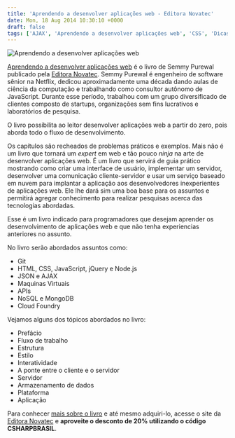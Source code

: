 ```yaml
---
title: 'Aprendendo a desenvolver aplicações web - Editora Novatec'
date: Mon, 18 Aug 2014 10:30:10 +0000
draft: false
tags: ['AJAX', 'Aprendendo a desenvolver aplicações web', 'CSS', 'Dicas', 'HTML', 'jquery', 'Livros', 'livros', 'Node.Js', 'Novatec Editora', 'Resenhas', 'Semmy Purewal']
---
```


![Aprendendo a desenvolver aplicações web](https://raphaelcardoso.com.br/wp-content/uploads/2014/08/aprendendo_a_desenvolver_aplicacoes_web.jpg)

[Aprendendo a desenvolver aplicações web](http://www.novatec.com.br/livros/aprendendo-aplicacoes-web/) é o livro de Semmy Purewal publicado pela [Editora Novatec](http://www.novatec.com.br/). Semmy Purewal é engenheiro de software sênior na Netflix, dedicou aproximadamente uma década dando aulas de ciência da computação e trabalhando como consultor autônomo de JavaScript. Durante esse período, trabalhou com um grupo diversificado de clientes composto de startups, organizações sem fins lucrativos e laboratórios de pesquisa.

O livro possibilita ao leitor desenvolver aplicações web a partir do zero, pois aborda todo o fluxo de desenvolvimento.

Os capítulos são recheados de problemas práticos e exemplos. Mais não é um livro que tornará um _expert_ em web e tão pouco _ninja_ na arte de desenvolver aplicações web. É um livro que servirá de guia prático mostrando como criar uma interface de usuário, implementar um servidor, desenvolver uma comunicação cliente-servidor e usar um serviço baseado em nuvem para implantar a aplicação aos desenvolvedores inexperientes de aplicações web. Ele lhe dará sim uma boa base para os assuntos e permitirá agregar conhecimento para realizar pesquisas acerca das tecnologias abordadas.

Esse é um livro indicado para programadores que desejam aprender os desenvolvimento de aplicações web e que não tenha experiencias anteriores no assunto.

No livro serão abordados assuntos como:

*   Git
*   HTML, CSS, JavaScript, jQuery e Node.js
*   JSON e AJAX
*   Maquinas Virtuais
*   APIs
*   NoSQL e MongoDB
*   Cloud Foundry

Vejamos alguns dos tópicos abordados no livro:

*   Prefácio
*   Fluxo de trabalho
*   Estrutura
*   Estilo
*   Interatividade
*   A ponte entre o cliente e o servidor
*   Servidor
*   Armazenamento de dados
*   Plataforma
*   Aplicação

Para conhecer [mais sobre o livro](http://www.novatec.com.br/livros/aprendendo-aplicacoes-web/) e até mesmo adquiri-lo, acesse o site da [Editora Novatec](http://www.novatec.com.br/) e **aproveite o desconto de 20% utilizando o código CSHARPBRASIL**.